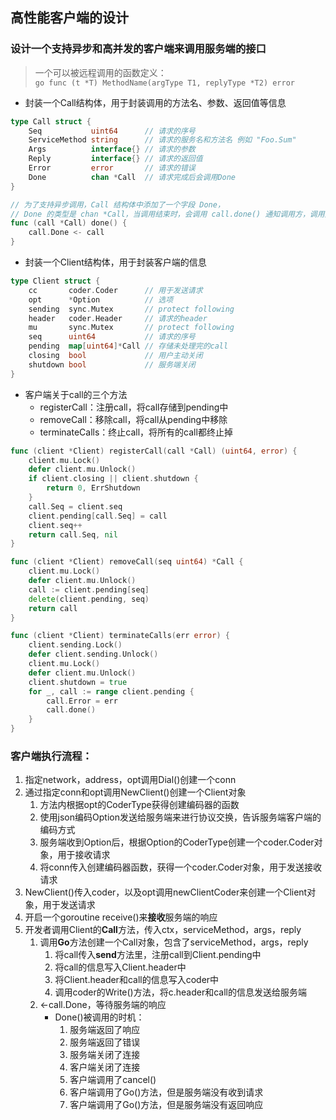 ## 高性能客户端的设计
### 设计一个支持异步和高并发的客户端来调用服务端的接口
> 一个可以被远程调用的函数定义：\
> ```go func (t *T) MethodName(argType T1, replyType *T2) error ```
- 封装一个Call结构体，用于封装调用的方法名、参数、返回值等信息
```go
type Call struct {
    Seq           uint64      // 请求的序号
    ServiceMethod string      // 请求的服务名和方法名 例如 "Foo.Sum"
    Args          interface{} // 请求的参数
    Reply         interface{} // 请求的返回值
    Error         error       // 请求的错误
    Done          chan *Call  // 请求完成后会调用Done
}

// 为了支持异步调用，Call 结构体中添加了一个字段 Done，
// Done 的类型是 chan *Call，当调用结束时，会调用 call.done() 通知调用方，调用方就不再阻塞了。
func (call *Call) done() {
    call.Done <- call
}
```
- 封装一个Client结构体，用于封装客户端的信息
```go
type Client struct {
    cc       coder.Coder      // 用于发送请求
    opt      *Option          // 选项
    sending  sync.Mutex       // protect following
    header   coder.Header     // 请求的header
    mu       sync.Mutex       // protect following
    seq      uint64           // 请求的序号
    pending  map[uint64]*Call // 存储未处理完的call
    closing  bool             // 用户主动关闭
    shutdown bool             // 服务端关闭
}
```
- 客户端关于call的三个方法
  - registerCall：注册call，将call存储到pending中
  - removeCall：移除call，将call从pending中移除
  - terminateCalls：终止call，将所有的call都终止掉
```go
func (client *Client) registerCall(call *Call) (uint64, error) {
    client.mu.Lock()
    defer client.mu.Unlock()
    if client.closing || client.shutdown {
        return 0, ErrShutdown
    }
    call.Seq = client.seq
    client.pending[call.Seq] = call
    client.seq++
    return call.Seq, nil
}

func (client *Client) removeCall(seq uint64) *Call {
    client.mu.Lock()
    defer client.mu.Unlock()
    call := client.pending[seq]
    delete(client.pending, seq)
    return call
}

func (client *Client) terminateCalls(err error) {
    client.sending.Lock()
    defer client.sending.Unlock()
    client.mu.Lock()
    defer client.mu.Unlock()
    client.shutdown = true
    for _, call := range client.pending {
        call.Error = err
        call.done()
    }
}
```

### 客户端执行流程：
1. 指定network，address，opt调用Dial()创建一个conn
2. 通过指定conn和opt调用NewClient()创建一个Client对象
   1. 方法内根据opt的CoderType获得创建编码器的函数
   2. 使用json编码Option发送给服务端来进行协议交换，告诉服务端客户端的编码方式
   3. 服务端收到Option后，根据Option的CoderType创建一个coder.Coder对象，用于接收请求
   4. 将conn传入创建编码器函数，获得一个coder.Coder对象，用于发送接收请求
3. NewClient()传入coder，以及opt调用newClientCoder来创建一个Client对象，用于发送请求
4. 开启一个goroutine receive()来**接收**服务端的响应
5. 开发者调用Client的**Call**方法，传入ctx，serviceMethod，args，reply
   1. 调用**Go**方法创建一个Call对象，包含了serviceMethod，args，reply
      1. 将call传入**send**方法里，注册call到Client.pending中
      2. 将call的信息写入Client.header中
      3. 将Client.header和call的信息写入coder中
      4. 调用coder的Write()方法，将c.header和call的信息发送给服务端
   2. <-call.Done，等待服务端的响应
      - Done()被调用的时机：
         1. 服务端返回了响应
         2. 服务端返回了错误
         3. 服务端关闭了连接
         4. 客户端关闭了连接
         5. 客户端调用了cancel()
         6. 客户端调用了Go()方法，但是服务端没有收到请求
         7. 客户端调用了Go()方法，但是服务端没有返回响应